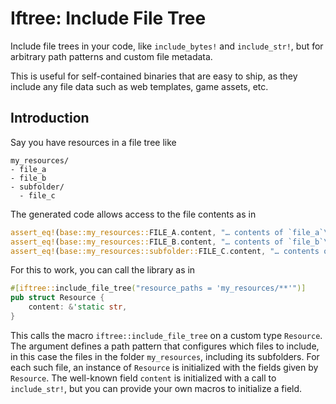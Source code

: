 # Iftree: Include File Tree

Include file trees in your code, like `include_bytes!` and `include_str!`,
but for arbitrary path patterns and custom file metadata.

This is useful for self-contained binaries that are easy to ship, as they
include any file data such as web templates, game assets, etc.

## Introduction

Say you have resources in a file tree like

```text
my_resources/
- file_a
- file_b
- subfolder/
  - file_c
```

The generated code allows access to the file contents as in

```rust
assert_eq!(base::my_resources::FILE_A.content, "… contents of `file_a`\n");
assert_eq!(base::my_resources::FILE_B.content, "… contents of `file_b`\n");
assert_eq!(base::my_resources::subfolder::FILE_C.content, "… contents of `file_c`\n");
```

For this to work, you can call the library as in

```rust
#[iftree::include_file_tree("resource_paths = 'my_resources/**'")]
pub struct Resource {
    content: &'static str,
}
```

This calls the macro `iftree::include_file_tree` on a custom type `Resource`.
The argument defines a path pattern that configures which files to include, in
this case the files in the folder `my_resources`, including its subfolders. For
each such file, an instance of `Resource` is initialized with the fields given
by `Resource`. The well-known field `content` is initialized with a call to
`include_str!`, but you can provide your own macros to initialize a field.
